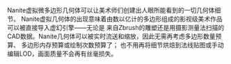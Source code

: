 Nanite虚拟微多边形几何体可以让美术师们创建出人眼所能看到的一切几何体细节。
Nanite虚拟几何体的出现意味着由数以亿计的多边形组成的影视级美术作品可以被直接导入虚幻引擎——无论是
来自Zbrush的雕塑还是用摄影测量法扫描的CAD数据。Nanite几何体可以被实时流送和缩放，因此无需再考虑多边形数量预算、
多边形内存预算或绘制次数预算了；
也不用再将细节烘焙到法线贴图或手动编辑LOD，画面质量不会再有丝毫损失。